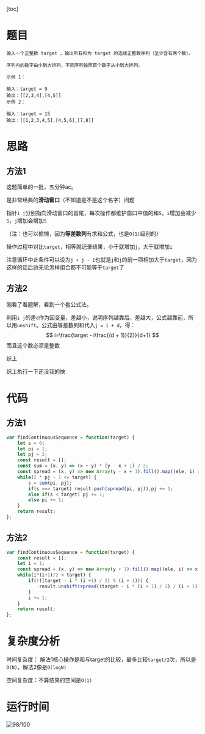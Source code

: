 [toc]

# 题目

```
输入一个正整数 target ，输出所有和为 target 的连续正整数序列（至少含有两个数）。

序列内的数字由小到大排列，不同序列按照首个数字从小到大排列。
```

```
示例 1：

输入：target = 9
输出：[[2,3,4],[4,5]]
示例 2：

输入：target = 15
输出：[[1,2,3,4,5],[4,5,6],[7,8]]
```

# 思路

## 方法1

这题简单的一批，五分钟ac。

是非常经典的**滑动窗口**（不知道是不是这个名字）问题

指针`i j`分别指向滑动窗口的首尾，每次操作都维护窗口中值的和`S`，`i`增加会减少`S`，`j`增加会增加`S`

（注：也可以偷懒，因为**等差数列**有求和公式，也是`O(1)`级别的）

操作过程中对比`target`，相等就记录结果，小于就增加`j`，大于就增加`i`

注意循环中止条件可以设为`j + j - 1`也就是`j`和`j`的前一项相加大于`target`，因为这样的话后边无论怎样组合都不可能等于`target`了

## 方法2

刚看了看题解，看到一个套公式法。

利用`i j`的差`d`作为因变量，差越小，说明序列越靠后，差越大，公式越靠前，所以用`unshift`。公式由等差数列和代入`j = i + d`，得：
$$
i=\frac{target - i\frac{(d + 1)}{2}}{d+1}
$$
而且这个数必须是整数

综上

综上执行一下还没我的快

# 代码

## 方法1



```javascript
var findContinuousSequence = function(target) {
    let s = 0;
    let pi = 1;
    let pj = 2;
    const result = [];
    const sum = (x, y) => (x + y) * (y - x + 1) / 2;
    const spread = (x, y) => new Array(y - x + 1).fill().map((ele, i) => x + i);
    while(2 * pj - 1 <= target) {
        s = sum(pi, pj);
        if(s === target) result.push(spread(pi, pj)),pj += 1;
        else if(s < target) pj += 1;
        else pi += 1;
    }
    return result;
};
```

## 方法2

```javascript
var findContinuousSequence = function(target) {
    const result = [];
    let i = 1;
    const spread = (x, y) => new Array(y + 1).fill().map((ele, i) => x + i);
    while(i*(i+1)/2 < target) {
        if(!((target - i * (i +1) / 2) % (i + 1))) {
            result.unshift(spread((target - i * (i + 1) / 2) / (i + 1), i))
        }
        i += 1;
    }
    return result;
};
```







# 复杂度分析

时间复杂度： 解法1核心操作是和与target的比较，最多比较`target/2`次，所以是`O(N)`，解法2像是`O(logN)`

空间复杂度：不算结果的空间是`O(1)`

# 运行时间

![98/100](C:\Users\Max\AppData\Roaming\Typora\typora-user-images\image-20200306091339215.png)